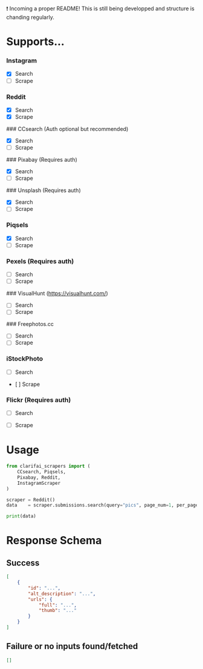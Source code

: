 ❗ Incoming a proper README! This is still being developped and structure is chanding regularly.

# Supports...
### Instagram
- [X] Search
- [ ] Scrape

### Reddit
- [X] Search
- [X] Scrape

### CCsearch (Auth optional but recommended)
- [X] Search
- [ ] Scrape

### Pixabay (Requires auth)
- [X] Search
- [ ] Scrape

### Unsplash (Requires auth)
- [X] Search
- [ ] Scrape

### Piqsels
- [X] Search
- [ ] Scrape
### Pexels (Requires auth)
- [ ] Search
- [ ] Scrape

### VisualHunt (https://visualhunt.com/)
- [ ] Search
- [ ] Scrape

### Freephotos.cc 
- [ ] Search
- [ ] Scrape

### iStockPhoto
- [ ] Search
- [ ] Scrape

### Flickr (Requires auth)
- [ ] Search 
- [ ] Scrape


# Usage
``` python
from clarifai_scrapers import (
    CCsearch, Piqsels, 
    Pixabay, Reddit, 
    InstagramScraper
)

scraper = Reddit()
data    = scraper.submissions.search(query="pics", page_num=1, per_page=25)

print(data)
```

# Response Schema
## Success
```json
[
    {
        "id": "...",
        "alt_description": "...",
        "urls": {
            "full": "...",
            "thumb": "..."
        }
    }
]
```
## Failure or no inputs found/fetched
```json
[]
```
